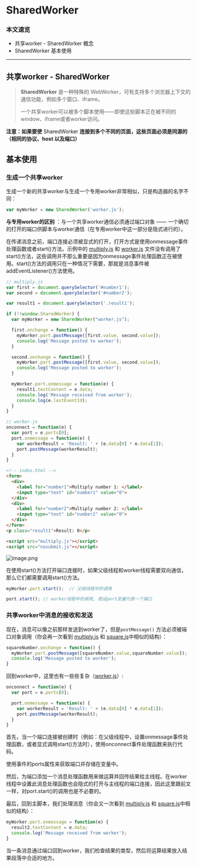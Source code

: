 # SharedWorker

### 本文速览

- 共享worker -  SharedWorker 概念
- SharedWorker 基本使用



------



## 共享worker - SharedWorker

> **SharedWorker** 是一种特殊的 WebWorker，可有支持多个浏览器上下文的通信功能，例如多个窗口、iframe。
>
> 一个共享worker可以被多个脚本使用——即使这些脚本正在被不同的window、iframe或者worker访问。

**注意：如果要使** SharedWorker **连接到多个不同的页面，这些页面必须是同源的（相同的协议、host 以及端口）**



## 基本使用

### 生成一个共享worker

生成一个新的共享worker与生成一个专用worker非常相似，只是构造器的名字不同：

```javascript
var myWorker = new SharedWorker('worker.js');
```

**与专用worker的区别** ：与一个共享worker通信必须通过端口对象 —— 一个确切的打开的端口供脚本与worker通信（在专用worker中这一部分是隐式进行的）。

在传递消息之前，端口连接必须被显式的打开，打开方式是使用onmessage事件处理函数或者start()方法。示例中的 [multiply.js](https://github.com/mdn/simple-shared-worker/blob/gh-pages/multiply.js) 和 [worker.js](https://github.com/mdn/simple-shared-worker/blob/gh-pages/worker.js) 文件没有调用了start()方法，这些调用并不那么重要是因为onmessage事件处理函数正在被使用。start()方法的调用只在一种情况下需要，那就是消息事件被addEventListener()方法使用。

~~~js
// multiply.js
var first = document.querySelector('#number1');
var second = document.querySelector('#number2');

var result1 = document.querySelector('.result1');

if (!!window.SharedWorker) {
  var myWorker = new SharedWorker("worker.js");

  first.onchange = function() {
    myWorker.port.postMessage([first.value, second.value]);
    console.log('Message posted to worker');
  }

  second.onchange = function() {
    myWorker.port.postMessage([first.value, second.value]);
    console.log('Message posted to worker');
  }

  myWorker.port.onmessage = function(e) {
    result1.textContent = e.data;
    console.log('Message received from worker');
    console.log(e.lastEventId);
  }
}
~~~

~~~js
// worker.js
onconnect = function(e) {
  var port = e.ports[0];
  port.onmessage = function(e) {
    var workerResult = 'Result: ' + (e.data[0] * e.data[1]);
    port.postMessage(workerResult);
  }
}
~~~

~~~html
<!-- index.html -->
<form>
  <div>
    <label for="number1">Multiply number 1: </label>
    <input type="text" id="number1" value="0">
  </div>
  <div>
    <label for="number2">Multiply number 2: </label>
    <input type="text" id="number2" value="0">
  </div>
</form>
<p class="result1">Result: 0</p>

<script src="multiply.js"></script>
<script src="nosubmit.js"></script>
~~~

![image.png](https://i.loli.net/2021/09/07/B4HN3MwRZpYgf7b.png)

在使用start()方法打开端口连接时，如果父级线程和worker线程需要双向通信，那么它们都需要调用start()方法。

```js
myWorker.port.start();  // 父级线程中的调用
```

```js
port.start(); // worker线程中的调用, 假设port变量代表一个端口
```



### 共享worker中消息的接收和发送

现在，消息可以像之前那样发送到worker了，但是`postMessage()` 方法必须被端口对象调用（你会再一次看到 [multiply.js](https://github.com/mdn/simple-shared-worker/blob/gh-pages/multiply.js) 和 [square.js](https://github.com/mdn/simple-shared-worker/blob/gh-pages/square.js)中相似的结构）：

```js
squareNumber.onchange = function() {
  myWorker.port.postMessage([squareNumber.value,squareNumber.value]);
  console.log('Message posted to worker');
}
```

回到worker中，这里也有一些些复杂（[worker.js](https://github.com/mdn/simple-shared-worker/blob/gh-pages/worker.js)）:

```js
onconnect = function(e) {
  var port = e.ports[0];

  port.onmessage = function(e) {
    var workerResult = 'Result: ' + (e.data[0] * e.data[1]);
    port.postMessage(workerResult);
  }
}
```

首先，当一个端口连接被创建时（例如：在父级线程中，设置onmessage事件处理函数，或者显式调用start()方法时），使用onconnect事件处理函数来执行代码。

使用事件的ports属性来获取端口并存储在变量中。

然后，为端口添加一个消息处理函数用来做运算并回传结果给主线程。在worker线程中设置此消息处理函数也会隐式的打开与主线程的端口连接，因此这里跟前文一样，对port.start()的调用也是不必要的。

最后，回到主脚本，我们处理消息（你会又一次看到 [multiply.js](https://github.com/mdn/simple-shared-worker/blob/gh-pages/multiply.js) 和 [square.js](https://github.com/mdn/simple-shared-worker/blob/gh-pages/square.js)中相似的结构）：

```js
myWorker.port.onmessage = function(e) {
  result2.textContent = e.data;
  console.log('Message received from worker');
}
```

当一条消息通过端口回到worker，我们检查结果的类型，然后将运算结果放入结果段落中合适的地方。


